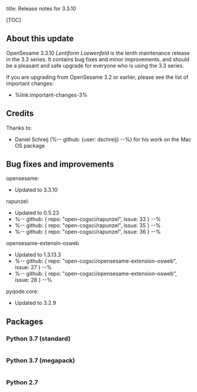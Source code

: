title: Release notes for 3.3.10


[TOC]


## About this update

OpenSesame 3.3.10 *Lentiform Loewenfeld* is the tenth maintenance release in the 3.3 series. It contains bug fixes and minor improvements, and should be a pleasant and safe upgrade for everyone who is using the 3.3 series.


If you are upgrading from OpenSesame 3.2 or earlier, please see the list of important changes:

- %link:important-changes-3%


## Credits

Thanks to:

- Daniel Schreij (%-- github: {user: dschreij} --%) for his work on the Mac OS package


## Bug fixes and improvements

opensesame:

- Updated to 3.3.10


rapunzel:

- Updated to 0.5.23
- %-- github: { repo: "open-cogsci/rapunzel", issue: 33 } --%
- %-- github: { repo: "open-cogsci/rapunzel", issue: 35 } --%
- %-- github: { repo: "open-cogsci/rapunzel", issue: 36 } --%


opensesame-extensin-osweb

- Updated to 1.3.13.3
- %-- github: { repo: "open-cogsci/opensesame-extension-osweb", issue: 27 } --% 
- %-- github: { repo: "open-cogsci/opensesame-extension-osweb", issue: 28 } --% 


pyqode.core:

- Updated to 3.2.9



## Packages


### Python 3.7 (standard)

```
```


### Python 3.7 (megapack)

```
```


### Python 2.7

```
```
